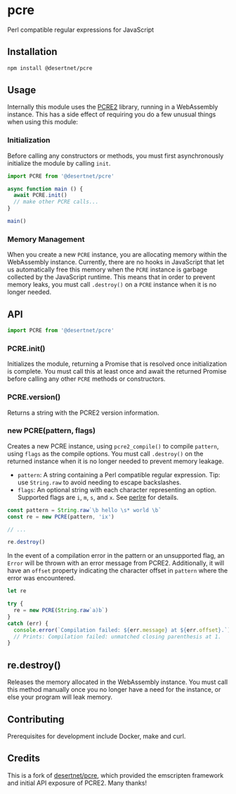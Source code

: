 # pcre

Perl compatible regular expressions for JavaScript

## Installation

```bash
npm install @desertnet/pcre
```

## Usage

Internally this module uses the [PCRE2](https://pcre.org/) library, running
in a WebAssembly instance. This has a side effect of requiring you do
a few unusual things when using this module:

### Initialization

Before calling any constructors or methods, you must first asynchronously initialize the module by calling `init`.

```javascript
import PCRE from '@desertnet/pcre'

async function main () {
  await PCRE.init()
  // make other PCRE calls...
}

main()
```

### Memory Management

When you create a new `PCRE` instance, you are allocating memory within the
WebAssembly instance. Currently, there are no hooks in JavaScript that
let us automatically free this memory when the `PCRE` instance is garbage
collected by the JavaScript runtime. This means that in order to prevent
memory leaks, you must call `.destroy()` on a `PCRE` instance when it
is no longer needed.

## API

```javascript
import PCRE from '@desertnet/pcre'
```

### PCRE.init()

Initializes the module, returning a Promise that is resolved once
initialization is complete. You must call this at least once and await the
returned Promise before calling any other `PCRE` methods or constructors.

### PCRE.version()

Returns a string with the PCRE2 version information.

### new PCRE(pattern, flags)

Creates a new PCRE instance, using `pcre2_compile()` to compile `pattern`,
using `flags` as the compile options. You must call `.destroy()` on the
returned instance when it is no longer needed to prevent memory leakage.

- `pattern`: A string containing a Perl compatible regular expression.
  Tip: use `String.raw` to avoid needing to escape backslashes.
- `flags`: An optional string with each character representing an option.
  Supported flags are `i`, `m`, `s`, and `x`. See
  [perlre](http://perldoc.perl.org/perlre.html) for details.

```javascript
const pattern = String.raw`\b hello \s* world \b`
const re = new PCRE(pattern, 'ix')

// ...

re.destroy()
```

In the event of a compilation error in the pattern or an unsupported flag,
an `Error` will be thrown with an error message from PCRE2. Additionally, it
will have an `offset` property indicating the character offset in `pattern`
where the error was encountered.

```javascript
let re

try {
  re = new PCRE(String.raw`a)b`)
}
catch (err) {
  console.error(`Compilation failed: ${err.message} at ${err.offset}.`)
  // Prints: Compilation failed: unmatched closing parenthesis at 1.
}
```

## re.destroy()

Releases the memory allocated in the WebAssembly instance. You must call this
method manually once you no longer have a need for the instance, or else
your program will leak memory.

## Contributing

Prerequisites for development include Docker, make and curl.

## Credits

This is a fork of [desertnet/pcre](https://github.com/desertnet/pcre), which provided
the emscripten framework and initial API exposure of PCRE2.  Many thanks!
